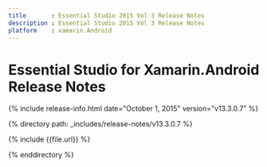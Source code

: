 ```yaml
---
title       : Essential Studio 2015 Vol 3 Release Notes
description : Essential Studio 2015 Vol 3 Release Notes
platform    : xamarin.Android
---
```


# Essential Studio for Xamarin.Android Release Notes

{% include release-info.html date="October 1, 2015" version="v13.3.0.7" %} 

{% directory path: _includes/release-notes/v13.3.0.7 %}

{% include {{file.url}} %}

{% enddirectory %}